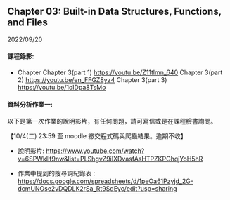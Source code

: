 ## Chapter 03: Built-in Data Structures, Functions, and Files

2022/09/20

#### 課程錄影:
* Chapter Chapter 3(part 1) https://youtu.be/Z11tlmn_640
		  Chapter 3(part 2) https://youtu.be/en_FFGZ8yz4
		  Chapter 3(part 3) https://youtu.be/1oIDpa8TsMo

#### 資料分析作業一:
以下是第一次作業的說明影片，有任何問題，請可寫信或是在課程臉書詢問。

【10/4(二) 23:59 至 moodle 繳交程式碼與爬蟲結果。逾期不收】

* 說明影片:
https://www.youtube.com/watch?v=6SPWkIlf9nw&list=PLShgvZ9iIXDvasfAsHTPZKPGhqjYoH5hR

* 作業中提到的搜尋詞紀錄表 : 
https://docs.google.com/spreadsheets/d/1peOa61Pzyjd_2G-dcmUNOse2vDQDLK2rSa_Rt9SdEyc/edit?usp=sharing


